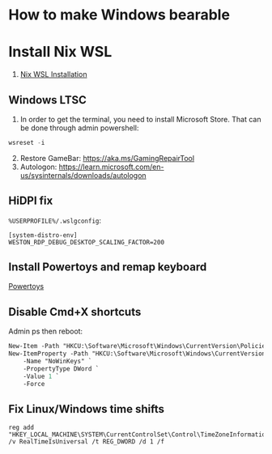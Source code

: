# How to make Windows bearable

# Install Nix WSL

1. [Nix WSL Installation](https://nix-community.github.io/NixOS-WSL/index.html)

## Windows LTSC

1. In order to get the terminal, you need to install Microsoft Store. That can be done through admin powershell:

```powershell
wsreset -i
```

2. Restore GameBar: https://aka.ms/GamingRepairTool
3. Autologon: https://learn.microsoft.com/en-us/sysinternals/downloads/autologon

## HiDPI fix

`%USERPROFILE%/.wslgconfig`:

```
[system-distro-env]
WESTON_RDP_DEBUG_DESKTOP_SCALING_FACTOR=200
```

## Install Powertoys and remap keyboard

[Powertoys](https://learn.microsoft.com/en-us/windows/powertoys/)

## Disable Cmd+X shortcuts

Admin ps then reboot:

```ps
New-Item -Path "HKCU:\Software\Microsoft\Windows\CurrentVersion\Policies" -Name "Explorer" -ErrorAction SilentlyContinue
New-ItemProperty -Path "HKCU:\Software\Microsoft\Windows\CurrentVersion\Policies\Explorer" `
    -Name "NoWinKeys" `
    -PropertyType DWord `
    -Value 1 `
    -Force
```

## Fix Linux/Windows time shifts

```
reg add "HKEY_LOCAL_MACHINE\SYSTEM\CurrentControlSet\Control\TimeZoneInformation" /v RealTimeIsUniversal /t REG_DWORD /d 1 /f
```
